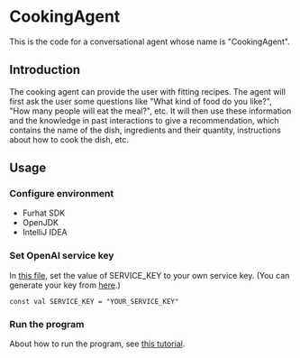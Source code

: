 # CookingAgent
This is the code for a conversational agent whose name is "CookingAgent".

## Introduction
The cooking agent can provide the user with fitting recipes. The agent will first ask the user some questions like "What kind of food do you like?", "How many people will eat the meal?", etc. It will then use these information and the knowledge in past interactions to give a recommendation, which contains the name of the dish, ingredients and their quantity, instructions about how to cook the dish, etc.

## Usage

### Configure environment
* Furhat SDK
* OpenJDK
* IntelliJ IDEA

### Set OpenAI service key
In [this file](src/main/kotlin/furhatos/app/cookingagent/setting/interactionParams.kt), set the value of SERVICE_KEY to your own service key.
(You can generate your key from [here](https://openai.com/api/).)
```code
const val SERVICE_KEY = "YOUR_SERVICE_KEY"
```
### Run the program
About how to run the program, see [this tutorial](https://docs.furhat.io/skills/).
